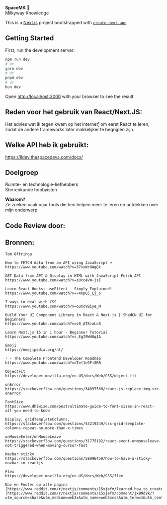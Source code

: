 __SpaceMK__ 🚀<br>
Milkyway Knowledge

This is a [Next.js](https://nextjs.org) project bootstrapped with [`create-next-app`](https://nextjs.org/docs/app/api-reference/cli/create-next-app).

## Getting Started

First, run the development server:

```bash
npm run dev
# or
yarn dev
# or
pnpm dev
# or
bun dev
```
Open [http://localhost:3000](http://localhost:3000) with your browser to see the result.

## Reden voor het gebruik van React/Next.JS:
Het advies wat ik tegen kwam op het internet[¹](https://nextjs.org](https://www.youtube.com/watch?v=Tef1e9FiSR0)) om eerst React te leren, zodat de andere frameworks later makkelijker te begrijpen zijn.

## Welke API heb ik gebruikt:
https://lldev.thespacedevs.com/docs/

## Doelgroep
Ruimte- en technologie-liefhebbers<br>
Sterrenkunde hobbyisten<br>

__Waarom?__<br>
Ze zoeken vaak naar tools die hen helpen meer te leren en ontdekken over mijn onderwerp.

## Code Review door:

## Bronnen:
```
Tom Offringa

How to FETCH data from an API using JavaScript ↩️
https://www.youtube.com/watch?v=37vxWr0WgQk

GET Data from API & Display in HTML with JavaScript Fetch API
https://www.youtube.com/watch?v=zUcc4vW-jsI

Learn React Hooks: useEffect - Simply Explained!
https://www.youtube.com/watch?v=-4XpG5_Lj_o

7 ways to deal with CSS
https://www.youtube.com/watch?v=ouncVBiye_M

Build Your UI Component Library in React & Next.js | ShadCN UI for Beginners
https://www.youtube.com/watch?v=v0_AT8zaLo8

Learn Next.js 15 in 1 hour - Beginner Tutorial
https://www.youtube.com/watch?v=_EgI9WH8q1A

Emoji
https://emojipedia.org/nl/

¹ - The Complete Frontend Developer Roadmap
https://www.youtube.com/watch?v=Tef1e9FiSR0

ObjectFit
https://developer.mozilla.org/en-US/docs/Web/CSS/object-fit

onError
https://stackoverflow.com/questions/34097560/react-js-replace-img-src-onerror

FontSize
https://www.dhiwise.com/post/ultimate-guide-to-font-sizes-in-react-all-you-need-to-know

Display, gridTemplateColumns,
https://stackoverflow.com/questions/53219249/css-grid-template-columns-repeat-no-more-than-x-times

onMouseEnter/onMouseLeave
https://stackoverflow.com/questions/31775182/react-event-onmouseleave-not-triggered-when-moving-cursor-fast

Navbar sticky
https://stackoverflow.com/questions/58096450/how-to-have-a-sticky-navbar-in-reactjs

Flex
https://developer.mozilla.org/en-US/docs/Web/CSS/flex

Nav en Footer op alle pagina
[https://www.reddit.com/r/nextjs/comments/15xjefm/learned_how_to_create_a_global_header_and_footer/](https://www.reddit.com/r/nextjs/comments/15xjefm/comment/jx99d9k/?utm_source=share&utm_medium=web3x&utm_name=web3xcss&utm_term=1&utm_content=share_button)
